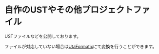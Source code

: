 # 自作のUSTやその他プロジェクトファイル

USTファイルなどを公開しております。

ファイルが対応していない場合は[UtaFormatix](https://sdercolin.github.io/utaformatix3/)にて変換を行うことができます。
